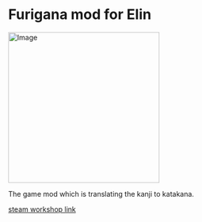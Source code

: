 # Furigana mod for Elin

<img width="305" alt="Image" src="https://github.com/user-attachments/assets/8a96dab7-e2f6-4fc8-baed-f4ed088715b3" />

The game mod which is translating the kanji to katakana.

[steam workshop link](https://steamcommunity.com/sharedfiles/filedetails/?id=3488077923)
